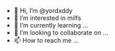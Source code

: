 - 👋 Hi, I’m @yordxddy
- 👀 I’m interested in milfs
- 🌱 I’m currently learning ...
- 💞️ I’m looking to collaborate on ...
- 📫 How to reach me ...

<!---
yordxddy/yordxddy is a ✨ special ✨ repository because its `README.md` (this file) appears on your GitHub profile.
You can click the Preview link to take a look at your changes.
--->
